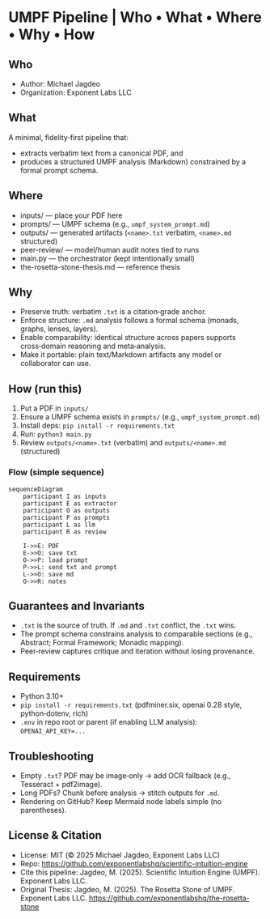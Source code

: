 # UMPF Pipeline | Who • What • Where • Why • How

## Who
- Author: Michael Jagdeo  
- Organization: Exponent Labs LLC

## What
A minimal, fidelity‑first pipeline that:
- extracts verbatim text from a canonical PDF, and
- produces a structured UMPF analysis (Markdown) constrained by a formal prompt schema.

## Where
- inputs/ — place your PDF here  
- prompts/ — UMPF schema (e.g., `umpf_system_prompt.md`)  
- outputs/ — generated artifacts (`<name>.txt` verbatim, `<name>.md` structured)  
- peer-review/ — model/human audit notes tied to runs  
- main.py — the orchestrator (kept intentionally small)  
- the-rosetta-stone-thesis.md — reference thesis

## Why
- Preserve truth: verbatim `.txt` is a citation‑grade anchor.  
- Enforce structure: `.md` analysis follows a formal schema (monads, graphs, lenses, layers).  
- Enable comparability: identical structure across papers supports cross‑domain reasoning and meta‑analysis.  
- Make it portable: plain text/Markdown artifacts any model or collaborator can use.

## How (run this)
1) Put a PDF in `inputs/`  
2) Ensure a UMPF schema exists in `prompts/` (e.g., `umpf_system_prompt.md`)  
3) Install deps: `pip install -r requirements.txt`  
4) Run: `python3 main.py`  
5) Review `outputs/<name>.txt` (verbatim) and `outputs/<name>.md` (structured)

### Flow (simple sequence)
```mermaid
sequenceDiagram
    participant I as inputs
    participant E as extractor
    participant O as outputs
    participant P as prompts
    participant L as llm
    participant R as review

    I->>E: PDF
    E->>O: save txt
    O->>P: load prompt
    P->>L: send txt and prompt
    L->>O: save md
    O->>R: notes
```

## Guarantees and Invariants
- `.txt` is the source of truth. If `.md` and `.txt` conflict, the `.txt` wins.  
- The prompt schema constrains analysis to comparable sections (e.g., Abstract; Formal Framework; Monadic mapping).  
- Peer‑review captures critique and iteration without losing provenance.

## Requirements
- Python 3.10+  
- `pip install -r requirements.txt` (pdfminer.six, openai 0.28 style, python‑dotenv, rich)  
- `.env` in repo root or parent (if enabling LLM analysis):  
  `OPENAI_API_KEY=...`

## Troubleshooting
- Empty `.txt`? PDF may be image‑only → add OCR fallback (e.g., Tesseract + pdf2image).  
- Long PDFs? Chunk before analysis → stitch outputs for `.md`.  
- Rendering on GitHub? Keep Mermaid node labels simple (no parentheses).

## License & Citation
- License: MIT (© 2025 Michael Jagdeo, Exponent Labs LLC)  
- Repo: https://github.com/exponentlabshq/scientific-intuition-engine  
- Cite this pipeline: Jagdeo, M. (2025). Scientific Intuition Engine (UMPF). Exponent Labs LLC.  
- Original Thesis: Jagdeo, M. (2025). The Rosetta Stone of UMPF. Exponent Labs LLC. https://github.com/exponentlabshq/the-rosetta-stone


